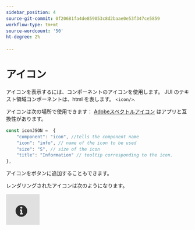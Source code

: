 ```yaml
---
sidebar_position: 4
source-git-commit: 0f20681fa4de859053c8d2baae0e53f347ce5859
workflow-type: tm+mt
source-wordcount: '50'
ht-degree: 2%

---
```



# アイコン

アイコンを表示するには、コンポーネントのアイコンを使用します。
JUI のテキスト領域コンポーネントは、html を表します。 `<icon/>`.

アイコンは次の場所で使用できます： [Adobeスペクトルアイコン](https://spectrum.adobe.com/page/icons/) はアプリと互換性があります。

```js title="icon.js"
const iconJSON =  {
    "component": "icon", //tells the component name
    "icon": "info", // name of the icon to be used
    "size": "S", // size of the icon
    "title": "Information" // tooltip corresponding to the icon.
},
```

アイコンをボタンに追加することもできます。

レンダリングされたアイコンは次のようになります。

![アイコン](./imgs/info_icon.png "アイコン")
